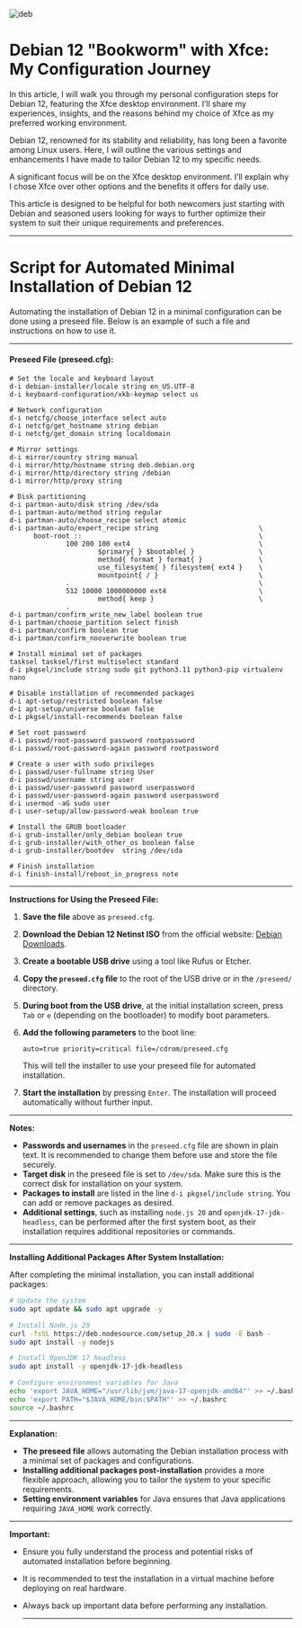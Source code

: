![deb](https://github.com/Ssobol7/Debian-12-Xfce-My-Config/assets/135639288/ff4cb72e-08b0-4ce3-9ef2-8562c3365846) 

# **Debian 12 "Bookworm" with Xfce: My Configuration Journey**

In this article, I will walk you through my personal configuration steps for Debian 12, featuring the Xfce desktop environment. I’ll share my experiences, insights, and the reasons behind my choice of Xfce as my preferred working environment.

Debian 12, renowned for its stability and reliability, has long been a favorite among Linux users. Here, I will outline the various settings and enhancements I have made to tailor Debian 12 to my specific needs.

A significant focus will be on the Xfce desktop environment. I’ll explain why I chose Xfce over other options and the benefits it offers for daily use.

This article is designed to be helpful for both newcomers just starting with Debian and seasoned users looking for ways to further optimize their system to suit their unique requirements and preferences.

---


# **Script for Automated Minimal Installation of Debian 12**

Automating the installation of Debian 12 in a minimal configuration can be done using a preseed file. Below is an example of such a file and instructions on how to use it.

---

#### **Preseed File (preseed.cfg):**

```plaintext
# Set the locale and keyboard layout
d-i debian-installer/locale string en_US.UTF-8
d-i keyboard-configuration/xkb-keymap select us

# Network configuration
d-i netcfg/choose_interface select auto
d-i netcfg/get_hostname string debian
d-i netcfg/get_domain string localdomain

# Mirror settings
d-i mirror/country string manual
d-i mirror/http/hostname string deb.debian.org
d-i mirror/http/directory string /debian
d-i mirror/http/proxy string

# Disk partitioning
d-i partman-auto/disk string /dev/sda
d-i partman-auto/method string regular
d-i partman-auto/choose_recipe select atomic
d-i partman-auto/expert_recipe string                         \
      boot-root ::                                            \
              100 200 100 ext4                                \
                      $primary{ } $bootable{ }                \
                      method{ format } format{ }              \
                      use_filesystem{ } filesystem{ ext4 }    \
                      mountpoint{ / }                         \
              .                                               \
              512 10000 1000000000 ext4                       \
                      method{ keep }                          \
              .
d-i partman/confirm_write_new_label boolean true
d-i partman/choose_partition select finish
d-i partman/confirm boolean true
d-i partman/confirm_nooverwrite boolean true

# Install minimal set of packages
tasksel tasksel/first multiselect standard
d-i pkgsel/include string sudo git python3.11 python3-pip virtualenv nano

# Disable installation of recommended packages
d-i apt-setup/restricted boolean false
d-i apt-setup/universe boolean false
d-i pkgsel/install-recommends boolean false

# Set root password
d-i passwd/root-password password rootpassword
d-i passwd/root-password-again password rootpassword

# Create a user with sudo privileges
d-i passwd/user-fullname string User
d-i passwd/username string user
d-i passwd/user-password password userpassword
d-i passwd/user-password-again password userpassword
d-i usermod -aG sudo user
d-i user-setup/allow-password-weak boolean true

# Install the GRUB bootloader
d-i grub-installer/only_debian boolean true
d-i grub-installer/with_other_os boolean false
d-i grub-installer/bootdev  string /dev/sda

# Finish installation
d-i finish-install/reboot_in_progress note
```

---

**Instructions for Using the Preseed File:**

1. **Save the file** above as `preseed.cfg`.

2. **Download the Debian 12 Netinst ISO** from the official website: [Debian Downloads](https://www.debian.org/distrib/netinst).

3. **Create a bootable USB drive** using a tool like Rufus or Etcher.

4. **Copy the `preseed.cfg` file** to the root of the USB drive or in the `/preseed/` directory.

5. **During boot from the USB drive**, at the initial installation screen, press `Tab` or `e` (depending on the bootloader) to modify boot parameters.

6. **Add the following parameters** to the boot line:

   ```
   auto=true priority=critical file=/cdrom/preseed.cfg
   ```

   This will tell the installer to use your preseed file for automated installation.

7. **Start the installation** by pressing `Enter`. The installation will proceed automatically without further input.

---

**Notes:**

- **Passwords and usernames** in the `preseed.cfg` file are shown in plain text. It is recommended to change them before use and store the file securely.
- **Target disk** in the preseed file is set to `/dev/sda`. Make sure this is the correct disk for installation on your system.
- **Packages to install** are listed in the line `d-i pkgsel/include string`. You can add or remove packages as desired.
- **Additional settings**, such as installing `node.js 20` and `openjdk-17-jdk-headless`, can be performed after the first system boot, as their installation requires additional repositories or commands.

---

**Installing Additional Packages After System Installation:**

After completing the minimal installation, you can install additional packages:

```bash
# Update the system
sudo apt update && sudo apt upgrade -y

# Install Node.js 20
curl -fsSL https://deb.nodesource.com/setup_20.x | sudo -E bash -
sudo apt install -y nodejs

# Install OpenJDK 17 headless
sudo apt install -y openjdk-17-jdk-headless

# Configure environment variables for Java
echo 'export JAVA_HOME="/usr/lib/jvm/java-17-openjdk-amd64"' >> ~/.bashrc
echo 'export PATH="$JAVA_HOME/bin:$PATH"' >> ~/.bashrc
source ~/.bashrc
```

---

**Explanation:**

- **The preseed file** allows automating the Debian installation process with a minimal set of packages and configurations.
- **Installing additional packages post-installation** provides a more flexible approach, allowing you to tailor the system to your specific requirements.
- **Setting environment variables** for Java ensures that Java applications requiring `JAVA_HOME` work correctly.

---

**Important:**

- Ensure you fully understand the process and potential risks of automated installation before beginning.
- It is recommended to test the installation in a virtual machine before deploying on real hardware.
- Always back up important data before performing any installation.

  ---
  
